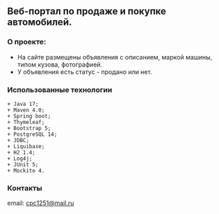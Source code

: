 ## Веб-портал по продаже и покупке автомобилей. 

### О проекте:
+ На сайте размещены объявления с описанием, маркой машины, типом кузова, фотографией. 
+ У объявления есть статус - продано или нет. 

### Использованные технологии
```text
+ Java 17;
+ Maven 4.0;
+ Spring boot;
+ Thymeleaf;
+ Bootstrap 5;
+ PostgreSQL 14;
+ JDBC;
+ Liquibase;
+ H2 1.4;
+ Log4j;
+ JUnit 5;
+ Mockito 4. 
```

### Контакты
email: [cpc1251@mail.ru](mailto:cpc1251@mail.ru)